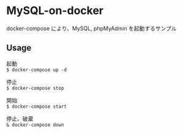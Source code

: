# MySQL-on-docker
docker-compose により、MySQL, phpMyAdmin を起動するサンプル

## Usage
起動  
`$ docker-compose up -d`

停止  
`$ docker-compose stop`

開始  
`$ docker-compose start`

停止、破棄  
`& docker-compose down`
